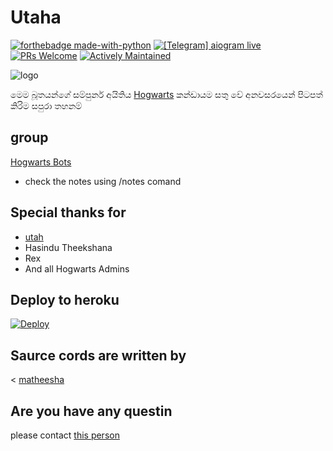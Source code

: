 # Utaha

[![forthebadge made-with-python](http://ForTheBadge.com/images/badges/made-with-python.svg)](https://www.python.org/)
[![\[Telegram\] aiogram live](https://img.shields.io/badge/telegram-aiogram-blue.svg?style=flat-square)](https://t.me/aiogram_live)
[![PRs Welcome](https://img.shields.io/badge/PRs-welcome-brightgreen.svg?style=flat-square)](http://makeapullrequest.com)
[![Actively Maintained](https://img.shields.io/badge/Maintenance%20Level-Actively%20Maintained-green.svg)](https://gist.github.com/cheerfulstoic/d107229326a01ff0f333a1d3476e068d)

![logo](https://telegra.ph/file/9e4dfb7c9cf54bf295271.jpg)


 මෙම බූතයන්ගේ සම්පුර්න අයිතිය
 [Hogwarts](https://t.me/HogwartsPlus) කන්ඩායම සතු වේ
 අනවසරයෙන් පිටපත් කිරිම සපුරා තහනම්

## group
[Hogwarts Bots](https://t.me/HogwartsGhosts)
* check the notes using /notes comand

## Special thanks for
* [utah](https://t.me/Kasumiutahabot)
* Hasindu Theekshana
* Rex
* And all Hogwarts Admins
## Deploy to heroku

[![Deploy](https://www.herokucdn.com/deploy/button.svg)](https://heroku.com/deploy?template=https://github.com/hirushakeeth/utah.git)
## Saurce cords are written by
 < [matheesha](https://t.me/percy_jackson_4)
 ## Are you have any questin
 please contact [this person](https://t.me/percy_jackson_4)

